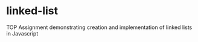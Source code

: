 # linked-list
TOP Assignment demonstrating creation and implementation of linked lists in Javascript
